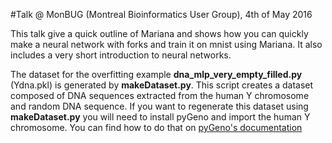 #Talk @ MonBUG (Montreal Bioinformatics User Group), 4th of May 2016

This talk give a quick outline of Mariana and shows how you can quickly make a neural network with forks and train it on mnist using Mariana. It also includes a very short introduction to neural networks.

The dataset for the overfitting example **dna_mlp_very_empty_filled.py** (Ydna.pkl) is generated by **makeDataset.py**. This script creates a dataset composed of DNA sequences extracted from the human Y chromosome and random DNA sequence. If you want to regenerate this dataset using **makeDataset.py** you will need to install pyGeno and import the human Y chromosome. You can find how to do that on [pyGeno's documentation](https://github.com/tariqdaouda/pyGeno)
